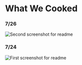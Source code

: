 # What We Cooked

### 7/26 
![Second screenshot for readme](https://user-images.githubusercontent.com/34038688/181123868-af1098ca-e5ca-4101-b0ef-cea72d5530c3.png)


### 7/24
![First screenshot for readme](https://user-images.githubusercontent.com/34038688/180659942-c36b2e76-ca25-4cb8-ac45-6a1b6b86446d.png)

